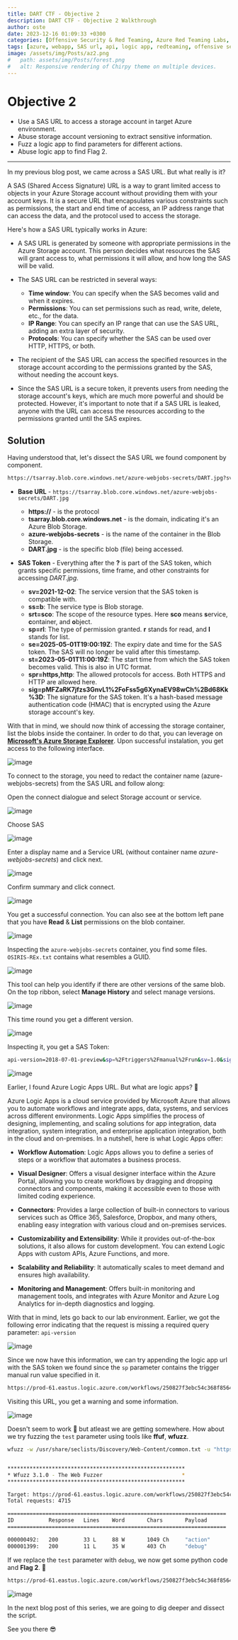 ```yaml
---
title: DART CTF - Objective 2
description: DART CTF - Objective 2 Walkthrough
author: oste
date: 2023-12-16 01:09:33 +0300
categories: [Offensive Security & Red Teaming, Azure Red Teaming Labs, DART CTF]
tags: [azure, webapp, SAS url, api, logic app, redteaming, offensive security]
image: /assets/img/Posts/az2.png
#   path: assets/img/Posts/forest.png
#   alt: Responsive rendering of Chirpy theme on multiple devices.
---
```



# Objective 2

- Use a SAS URL to access a storage account in target Azure environment.
- Abuse storage account versioning to extract sensitive information.
- Fuzz a logic app to find parameters for different actions.
- Abuse logic app to find Flag 2.

-----

In my previous blog post, we came across a SAS URL. But what really is it?

A SAS (Shared Access Signature) URL is a way to grant limited access to objects in your Azure Storage account without providing them with your account keys. It is a secure URL that encapsulates various constraints such as permissions, the start and end time of access, an IP address range that can access the data, and the protocol used to access the storage.

Here's how a SAS URL typically works in Azure:

- A SAS URL is generated by someone with appropriate permissions in the Azure Storage account. This person decides what resources the SAS will grant access to, what permissions it will allow, and how long the SAS will be valid.

- The SAS URL can be restricted in several ways:

    - **Time window**: You can specify when the SAS becomes valid and when it expires.
    - **Permissions**: You can set permissions such as read, write, delete, etc., for the data.
    - **IP Range**: You can specify an IP range that can use the SAS URL, adding an extra layer of security.
    - **Protocols**: You can specify whether the SAS can be used over HTTP, HTTPS, or both.

- The recipient of the SAS URL can access the specified resources in the storage account according to the permissions granted by the SAS, without needing the account keys.

- Since the SAS URL is a secure token, it prevents users from needing the storage account's keys, which are much more powerful and should be protected. However, it's important to note that if a SAS URL is leaked, anyone with the URL can access the resources according to the permissions granted until the SAS expires.


## Solution

Having understood that, let's dissect the SAS URL we found component by component. 

```bash
https://tsarray.blob.core.windows.net/azure-webjobs-secrets/DART.jpg?sv=2021-12-02&ss=b&srt=sco&sp=rl&se=2025-05-01T19:00:19Z&st=2023-05-01T11:00:19Z&spr=https,http&sig=pMFZaRK7jfzs3GnvL1%2FoFss5g6XynaEV98wCh%2Bd68Kk%3D
```

- **Base URL** - `https://tsarray.blob.core.windows.net/azure-webjobs-secrets/DART.jpg`

    - **https://** -  is the protocol
    - **tsarray.blob.core.windows.net** - is the domain, indicating it's an Azure Blob Storage.
    - **azure-webjobs-secrets** - is the name of the container in the Blob Storage.
    - **DART.jpg** -  is the specific blob (file) being accessed.

- **SAS Token** -  Everything after the **?** is part of the SAS token, which grants specific permissions, time frame, and other constraints for accessing _DART.jpg_.
    - **sv=2021-12-02**: The service version that the SAS token is compatible with.
    - **ss=b**: The service type is Blob storage.
    - **srt=sco**: The scope of the resource types. Here **sco** means **s**ervice, **c**ontainer, and **o**bject.
    - **sp=rl**: The type of permission granted. **r** stands for read, and **l** stands for list.
    - **se=2025-05-01T19:00:19Z**: The expiry date and time for the SAS token. The SAS will no longer be valid after this timestamp.
    - **st=2023-05-01T11:00:19Z**: The start time from which the SAS token becomes valid. This is also in UTC format.
    - **spr=https,http**: The allowed protocols for access. Both HTTPS and HTTP are allowed here.
    - **sig=pMFZaRK7jfzs3GnvL1%2FoFss5g6XynaEV98wCh%2Bd68Kk%3D**: The signature for the SAS token. It's a hash-based message authentication code (HMAC) that is encrypted using the Azure storage account's key.

With that in mind, we should now think of accessing the storage container, list the blobs inside the container. In order to do that, you can leverage on [**Microsoft's Azure Storage Explorer**](https://azure.microsoft.com/en-us/products/storage/storage-explorer/). Upon successful instalation, you get access to the following interface.

![image](https://gist.github.com/assets/58165365/4fd8e878-893f-4770-baf0-237fbd77070a)

To connect to the storage, you need to redact the container name (azure-webjobs-secrets) from the SAS URL and follow along:

Open the connect dialogue and select Storage account or service.

![image](https://gist.github.com/assets/58165365/fa4d0a9e-86b9-4171-9ca4-3348f52aeb32)

Choose SAS

![image](https://gist.github.com/assets/58165365/d9892ec2-adf5-406f-9851-cb4e7458f06d)

Enter a display name and a Service URL (without container name _azure-webjobs-secrets_) and click next.


![image](https://gist.github.com/assets/58165365/8c6f5bb7-63b1-4b5f-8fa8-c596ffac7c62)

Confirm summary and click connect.

![image](https://gist.github.com/assets/58165365/c7dea1fc-da71-45db-85ee-bc6e93d5fd91)

You get a successful connection. You can also see at the bottom left pane that you have **Read** & **List** permissions on the blob container.

![image](https://gist.github.com/assets/58165365/87b46bad-13d1-419f-bae9-1cf892eda7d4)

Inspecting the `azure-webjobs-secrets` container, you find some files. `OSIRIS-REx.txt` contains what resembles a GUID. 

![image](https://gist.github.com/assets/58165365/e938a848-94b6-4250-b03e-ff58ce988eb0)

This tool can help you identify if there are other versions of the same blob. On the top ribbon, select **Manage History** and select manage versions.

![image](https://gist.github.com/assets/58165365/f98c0557-acb5-42aa-9cff-6b1ddc6b43bc)

This time round you get a different version.

![image](https://gist.github.com/assets/58165365/a7d90fdb-35ef-44b0-b203-1f99468bc1be)

Inspecting it, you get a SAS Token:

```bash
api-version=2018-07-01-preview&sp=%2Ftriggers%2Fmanual%2Frun&sv=1.0&sig=avLLG0xOCALGGT-7zmIJsddcUiL5o2GOijT4mPSA4JY
```

![image](https://gist.github.com/assets/58165365/8982ccf5-9b1e-4ef9-9c00-88d565e0d8fe)

Earlier, I found Azure Logic Apps URL. But what are logic apps? 🤔

Azure Logic Apps is a cloud service provided by Microsoft Azure that allows you to automate workflows and integrate apps, data, systems, and services across different environments. Logic Apps simplifies the process of designing, implementing, and scaling solutions for app integration, data integration, system integration, and enterprise application integration, both in the cloud and on-premises. In a nutshell, here is what Logic Apps offer:

- **Workflow Automation**: Logic Apps allows you to define a series of steps or a workflow that automates a business process.

- **Visual Designer**: Offers a visual designer interface within the Azure Portal, allowing you to create workflows by dragging and dropping connectors and components, making it accessible even to those with limited coding experience.

- **Connectors**: Provides a large collection of built-in connectors to various services such as Office 365, Salesforce, Dropbox, and many others, enabling easy integration with various cloud and on-premises services.

- **Customizability and Extensibility**: While it provides out-of-the-box solutions, it also allows for custom development. You can extend Logic Apps with custom APIs, Azure Functions, and more.

- **Scalability and Reliability**: It automatically scales to meet demand and ensures high availability.

- **Monitoring and Management**: Offers built-in monitoring and management tools, and integrates with Azure Monitor and Azure Log Analytics for in-depth diagnostics and logging.

With that in mind, lets go back to our lab environment. Earlier, we got the following error indicating that the request is missing a required query parameter: `api-version`

![image](https://gist.github.com/assets/58165365/3da014d1-7c26-443b-9203-99cbd53c00e4)

Since we now have this information, we can try appending the logic app url with the SAS token we found since the `sp` parameter contains the trigger manual run value specified in it.

```bash
https://prod-61.eastus.logic.azure.com/workflows/250827f3ebc54c368f85643619f38ce3/triggers/manual/paths/invoke/test?api-version=2018-07-01-preview&sp=%2Ftriggers%2Fmanual%2Frun&sv=1.0&sig=avLLG0xOCALGGT-7zmIJsddcUiL5o2GOijT4mPSA4JY
```

Visiting this URL, you get a warning and some information.

![image](https://gist.github.com/assets/58165365/e4e4d03d-dbbc-44d1-bebd-72b3d2c753ca)

Doesn't seem to work 🤔 but atleast we are getting somewhere. How about we try fuzzing the `test` parameter using tools like **ffuf**, **wfuzz**.

```bash
wfuzz -w /usr/share/seclists/Discovery/Web-Content/common.txt -u "https://prod-61.eastus.logic.azure.com/workflows/250827f3ebc54c368f85643619f38ce3/triggers/manual/paths/invoke/FUZZ?api-version=2018-07-01-preview&sp=%2Ftriggers%2Fmanual%2Frun&sv=1.0&sig=avLLG0xOCALGGT-7zmIJsddcUiL5o2GOijT4mPSA4JY" --hw 14,164 -hc 404


********************************************************
* Wfuzz 3.1.0 - The Web Fuzzer                         *
********************************************************

Target: https://prod-61.eastus.logic.azure.com/workflows/250827f3ebc54c368f85643619f38ce3/triggers/manual/paths/invoke/FUZZ?api-version=2018-07-01-preview&sp=%2Ftriggers%2Fmanual%2Frun&sv=1.0&sig=avLLG0xOCALGGT-7zmIJsddcUiL5o2GOijT4mPSA4JY
Total requests: 4715

=====================================================================
ID           Response   Lines    Word       Chars       Payload                                                                                                                                                                    
=====================================================================

000000492:   200        33 L     88 W       1049 Ch     "action"                                                                                                                                                                                                                                     
000001399:   200        11 L     35 W       403 Ch      "debug"  
```

If we replace the `test` parameter with `debug`, we now get some python code and **Flag 2**. 🚩

```bash
https://prod-61.eastus.logic.azure.com/workflows/250827f3ebc54c368f85643619f38ce3/triggers/manual/paths/invoke/debug?api-version=2018-07-01-preview&sp=%2Ftriggers%2Fmanual%2Frun&sv=1.0&sig=avLLG0xOCALGGT-7zmIJsddcUiL5o2GOijT4mPSA4JY
```

![image](https://gist.github.com/assets/58165365/e8799c09-1414-4b07-bebe-565690b63cec)

In the next blog post of this series, we are going to dig deeper and dissect the script. 

See you there 😎
